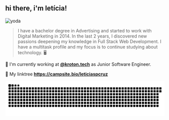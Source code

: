## hi there, i'm <strong>letícia!</strong>
<img align="center" alt="yoda" src="https://media.giphy.com/media/QLBcA1iilFLESNkmRE/giphy.gif">

> I have a bachelor degree in Advertising and started to work with Digital Marketing in 2014.
> In the last 2 years, I discovered new passions deepening my knowledge in Full Stack Web Development. 
> I have a multitask profile and my focus is to continue studying about technology. 🖥️

📌  I'm currently working at <a href="https://www.linkedin.com/company/kroton-tech/"><strong>@kroton.tech</strong></a> as Junior Software Engineer.

🔗 My linktree <strong>https://campsite.bio/leticiaspcruz</strong>
    
  ![Snake animation](https://github.com/leticiaspcruz/leticiaspcruz/blob/output/github-contribution-grid-snake.svg)
